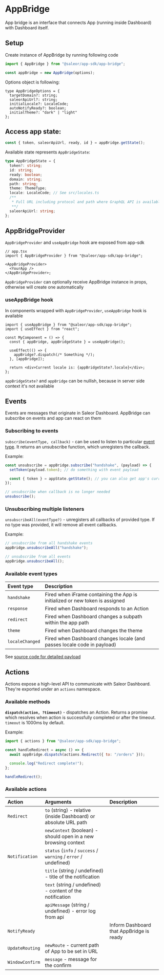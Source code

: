 # AppBridge

App bridge is an interface that connects App (running inside Dashboard) with Dashboard itself.

## Setup

Create instance of AppBridge by running following code

```js
import { AppBridge } from "@saleor/app-sdk/app-bridge";

const appBridge = new AppBridge(options);
```

Options object is following:

```
type AppBridgeOptions = {
  targetDomain?: string;
  saleorApiUrl?: string;
  initialLocale?: LocaleCode;
  autoNotifyReady?: boolean;
  initialTheme?: "dark" | "light"
};
```

## Access app state:

```js
const { token, saleorApiUrl, ready, id } = appBridge.getState();
```

Available state represents `AppBridgeState`:

```typescript
type AppBridgeState = {
  token?: string;
  id: string;
  ready: boolean;
  domain: string;
  path: string;
  theme: ThemeType;
  locale: LocaleCode; // See src/locales.ts
  /**
   * Full URL including protocol and path where GraphQL API is available
   **/
  saleorApiUrl: string;
};
```

## AppBridgeProvider

`AppBridgeProvider` and `useAppBridge` hook are exposed from app-sdk

```tsx
// app.tsx
import { AppBridgeProvider } from "@saleor/app-sdk/app-bridge";

<AppBridgeProvider>
  <YourApp />
</AppBridgeProvider>;
```

`AppBridgeProvider` can optionally receive AppBridge instance in props, otherwise will create one automatically

### useAppBridge hook

In components wrapped with `AppBridgeProvider`, `useAppBridge` hook is available

```tsx
import { useAppBridge } from "@saleor/app-sdk/app-bridge";
import { useEffect } from "react";

const MyComponent = () => {
  const { appBridge, appBridgeState } = useAppBridge();

  useEffect(() => {
    appBridge?.dispatch(/* Something */);
  }, [appBridge]);

  return <div>Current locale is: {appBridgeState?.locale}</div>;
};
```

`appBridgeState?` and `appBridge` can be nullish, because in server side context it's not available

## Events

Events are messages that originate in Saleor Dashboard. AppBridge can subscribe on events and app can react on them

### Subscribing to events

`subscribe(eventType, callback)` - can be used to listen to particular [event type](#available-event-types). It returns an unsubscribe function, which unregisters the callback.

Example:

```typescript
const unsubscribe = appBridge.subscribe("handshake", (payload) => {
  setToken(payload.token); // do something with event payload

  const { token } = appState.getState(); // you can also get app's current state here
});

// unsubscribe when callback is no longer needed
unsubscribe();
```

### Unsubscribing multiple listeners

`unsubscribeAll(eventType?)` - unregisters all callbacks of provided type. If no type was provided, it will remove all event callbacks.

Example:

```js
// unsubscribe from all handshake events
appBridge.unsubscribeAll("handshake");

// unsubscribe from all events
appBridge.unsubscribeAll();
```

### Available event types

| Event type      | Description                                                                  |
| :-------------- | :--------------------------------------------------------------------------- |
| `handshake`     | Fired when iFrame containing the App is initialized or new token is assigned |
| `response`      | Fired when Dashboard responds to an Action                                   |
| `redirect`      | Fired when Dashboard changes a subpath within the app path                   |
| `theme`         | Fired when Dashboard changes the theme                                       |
| `localeChanged` | Fired when Dashboard changes locale (and passes locale code in payload)      |

See [source code for detailed payload](./src/app-bridge/events.ts)

## Actions

Actions expose a high-level API to communicate with Saleor Dashboard. They're exported under an `actions` namespace.

### Available methods

**`dispatch(action, ?timeout)`** - dispatches an Action. Returns a promise which resolves when action is successfully completed or after the timeout. `timeout` is 1000ms by default.

Example:

```js
import { actions } from "@saleor/app-sdk/app-bridge";

const handleRedirect = async () => {
  await appBridge.dispatch(actions.Redirect({ to: "/orders" }));

  console.log("Redirect complete!");
};

handleRedirect();
```

### Available actions

| Action          | Arguments                                                        | Description                              |
| :-------------- | :--------------------------------------------------------------- | :--------------------------------------- |
| `Redirect`      | `to` (string) - relative (inside Dashboard) or absolute URL path |                                          |
|                 | `newContext` (boolean) - should open in a new browsing context   |                                          |
| `Notification`  | `status` (`info` / `success` / `warning` / `error` / undefined)  |                                          |
|                 | `title` (string / undefined) - title of the notification         |                                          |
|                 | `text` (string / undefined) - content of the notification        |                                          |
|                 | `apiMessage` (string / undefined) - error log from api           |                                          |
| `NotifyReady`   |                                                                  | Inform Dashboard that AppBridge is ready |
| `UpdateRouting` | `newRoute` - current path of App to be set in URL                |                                          |
| `WindowConfirm` | `message` - message for the confirm                              |                                          |
